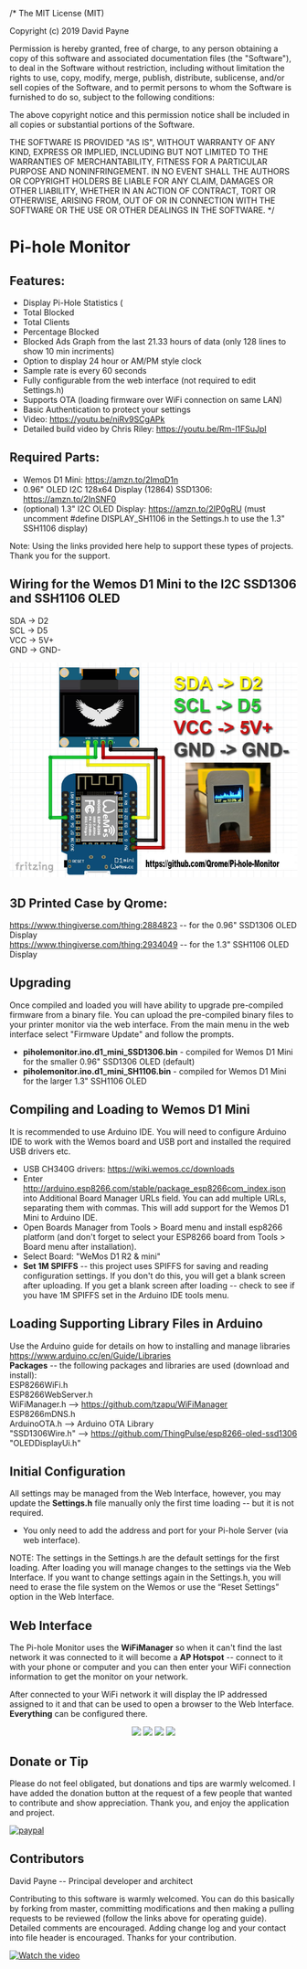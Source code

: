 /* The MIT License (MIT)

Copyright (c) 2019 David Payne

Permission is hereby granted, free of charge, to any person obtaining a copy
of this software and associated documentation files (the "Software"), to deal
in the Software without restriction, including without limitation the rights
to use, copy, modify, merge, publish, distribute, sublicense, and/or sell
copies of the Software, and to permit persons to whom the Software is
furnished to do so, subject to the following conditions:

The above copyright notice and this permission notice shall be included in all
copies or substantial portions of the Software.

THE SOFTWARE IS PROVIDED "AS IS", WITHOUT WARRANTY OF ANY KIND, EXPRESS OR
IMPLIED, INCLUDING BUT NOT LIMITED TO THE WARRANTIES OF MERCHANTABILITY,
FITNESS FOR A PARTICULAR PURPOSE AND NONINFRINGEMENT. IN NO EVENT SHALL THE
AUTHORS OR COPYRIGHT HOLDERS BE LIABLE FOR ANY CLAIM, DAMAGES OR OTHER
LIABILITY, WHETHER IN AN ACTION OF CONTRACT, TORT OR OTHERWISE, ARISING FROM,
OUT OF OR IN CONNECTION WITH THE SOFTWARE OR THE USE OR OTHER DEALINGS IN THE
SOFTWARE.
*/

# Pi-hole Monitor

## Features:
* Display Pi-Hole Statistics (
* Total Blocked
* Total Clients
* Percentage Blocked
* Blocked Ads Graph from the last 21.33 hours of data (only 128 lines to show 10 min incriments)
* Option to display 24 hour or AM/PM style clock
* Sample rate is every 60 seconds
* Fully configurable from the web interface (not required to edit Settings.h)
* Supports OTA (loading firmware over WiFi connection on same LAN)
* Basic Authentication to protect your settings
* Video: https://youtu.be/niRv9SCgAPk
* Detailed build video by Chris Riley: https://youtu.be/Rm-l1FSuJpI

## Required Parts:
* Wemos D1 Mini: https://amzn.to/2ImqD1n
* 0.96" OLED I2C 128x64 Display (12864) SSD1306:  https://amzn.to/2InSNF0
* (optional) 1.3" I2C OLED Display: https://amzn.to/2IP0gRU (must uncomment #define DISPLAY_SH1106 in the Settings.h to use the 1.3" SSH1106 display)  

Note: Using the links provided here help to support these types of projects. Thank you for the support.  

## Wiring for the Wemos D1 Mini to the I2C SSD1306 and SSH1106 OLED
SDA -> D2  
SCL -> D5  
VCC -> 5V+  
GND -> GND-  

![Pi-hole Monitor Wire Diagram](/images/pi-hole-monitor-wiring.jpg)  

## 3D Printed Case by Qrome:  
https://www.thingiverse.com/thing:2884823 -- for the 0.96" SSD1306 OLED Display  
https://www.thingiverse.com/thing:2934049 -- for the 1.3" SSH1106 OLED Display

## Upgrading
Once compiled and loaded you will have ability to upgrade pre-compiled firmware from a binary file.  You can upload the pre-compiled binary files to your printer monitor via the web interface.  From the main menu in the web interface select "Firmware Update" and follow the prompts.
* **piholemonitor.ino.d1_mini_SSD1306.bin** - compiled for Wemos D1 Mini for the smaller 0.96" SSD1306 OLED (default)
* **piholemonitor.ino.d1_mini_SH1106.bin** - compiled for Wemos D1 Mini for the larger 1.3" SSH1106 OLED

## Compiling and Loading to Wemos D1 Mini
It is recommended to use Arduino IDE.  You will need to configure Arduino IDE to work with the Wemos board and USB port and installed the required USB drivers etc.  
* USB CH340G drivers:  https://wiki.wemos.cc/downloads
* Enter http://arduino.esp8266.com/stable/package_esp8266com_index.json into Additional Board Manager URLs field. You can add multiple URLs, separating them with commas.  This will add support for the Wemos D1 Mini to Arduino IDE.
* Open Boards Manager from Tools > Board menu and install esp8266 platform (and don't forget to select your ESP8266 board from Tools > Board menu after installation).
* Select Board:  "WeMos D1 R2 & mini"
* **Set 1M SPIFFS** -- this project uses SPIFFS for saving and reading configuration settings.  If you don't do this, you will get a blank screen after uploading.  If you get a blank screen after loading -- check to see if you have 1M SPIFFS set in the Arduino IDE tools menu.

## Loading Supporting Library Files in Arduino
Use the Arduino guide for details on how to installing and manage libraries https://www.arduino.cc/en/Guide/Libraries  
**Packages** -- the following packages and libraries are used (download and install):  
ESP8266WiFi.h  
ESP8266WebServer.h  
WiFiManager.h --> https://github.com/tzapu/WiFiManager  
ESP8266mDNS.h  
ArduinoOTA.h  --> Arduino OTA Library  
"SSD1306Wire.h" --> https://github.com/ThingPulse/esp8266-oled-ssd1306  
"OLEDDisplayUi.h"  

## Initial Configuration
All settings may be managed from the Web Interface, however, you may update the **Settings.h** file manually only the first time loading -- but it is not required.  
* You only need to add the address and port for your Pi-hole Server (via web interface).  

NOTE: The settings in the Settings.h are the default settings for the first loading. After loading you will manage changes to the settings via the Web Interface. If you want to change settings again in the Settings.h, you will need to erase the file system on the Wemos or use the “Reset Settings” option in the Web Interface.  

## Web Interface
The Pi-hole Monitor uses the **WiFiManager** so when it can't find the last network it was connected to 
it will become a **AP Hotspot** -- connect to it with your phone or computer and you can then enter your WiFi connection information to get the monitor on your network.

After connected to your WiFi network it will display the IP addressed assigned to it and that can be 
used to open a browser to the Web Interface.  **Everything** can be configured there.

<p align="center">
  <img src="/images/shot_01.png" width="200"/>
  <img src="/images/shot_02.png" width="200"/>
  <img src="/images/shot_03.png" width="200"/>
  <img src="/images/shot_04.png" width="200"/>
</p>

## Donate or Tip
Please do not feel obligated, but donations and tips are warmly welcomed.  I have added the donation button at the request of a few people that wanted to contribute and show appreciation.  Thank you, and enjoy the application and project.  

[![paypal](https://www.paypalobjects.com/en_US/i/btn/btn_donateCC_LG.gif)](https://www.paypal.com/cgi-bin/webscr?cmd=_s-xclick&hosted_button_id=6VPMTLASLSKWE)

## Contributors
David Payne -- Principal developer and architect  

Contributing to this software is warmly welcomed. You can do this basically by
forking from master, committing modifications and then making a pulling requests to be reviewed (follow the links above
for operating guide).  Detailed comments are encouraged.  Adding change log and your contact into file header is encouraged.
Thanks for your contribution.

[![Watch the video](/images/video_print_monitor.png)](https://youtu.be/niRv9SCgAPk)
